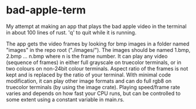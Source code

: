 # bad-apple-term

My attempt at making an app that plays the bad apple video in the terminal in about 100 lines of rust. 'q' to quit while it is running.

The app gets the video frames by looking for bmp images in a folder named "images" in the repo root ("./images/"). The images should be named 1.bmp, 2.bmp ... n.bmp where n is the frame number. It can play any video (sequence of frames) in either full grayscale on truecolor terminals, or in two colours on non-24bit colour terminals. Aspect ratio of the frames is not kept and is replaced by the ratio of your terminal. With minimal code modification, it can play other image formats and can do full rgb8 on truecolor terminals (by using the image crate). Playing speed/frame rate varies and depends on how fast your CPU runs, but can be controlled to some extent using a constant variable in main.rs.
